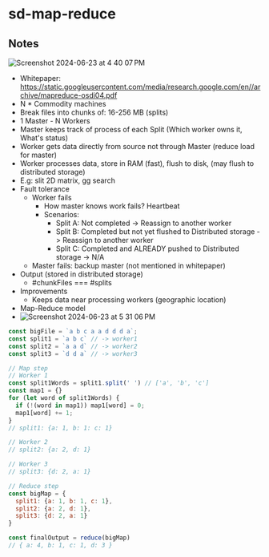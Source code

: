 # sd-map-reduce

## Notes
![Screenshot 2024-06-23 at 4 40 07 PM](https://github.com/vnscriptkid/sd-map-reduce/assets/28957748/f5f8af5c-cb39-4b5d-8f96-96eaa109d719)
- Whitepaper: https://static.googleusercontent.com/media/research.google.com/en//archive/mapreduce-osdi04.pdf
- N * Commodity machines
- Break files into chunks of: 16-256 MB (splits)
- 1 Master - N Workers
- Master keeps track of process of each Split (Which worker owns it, What's status)
- Worker gets data directly from source not through Master (reduce load for master)
- Worker processes data, store in RAM (fast), flush to disk, (may flush to distributed storage)
- E.g: slit 2D matrix, gg search
- Fault tolerance
  - Worker fails
    - How master knows work fails? Heartbeat
    - Scenarios:
      - Split A: Not completed -> Reassign to another worker
      - Split B: Completed but not yet flushed to Distributed storage -> Reassign to another worker
      - Split C: Completed and ALREADY pushed to Distributed storage -> N/A
  - Master fails: backup master (not mentioned in whitepaper)
- Output (stored in distributed storage)
  - #chunkFiles === #splits
- Improvements
  - Keeps data near processing workers (geographic location) 
- Map-Reduce model
- ![Screenshot 2024-06-23 at 5 31 06 PM](https://github.com/vnscriptkid/sd-map-reduce/assets/28957748/8ddc99d1-82ec-4703-a98b-2576bc2aad4d)
```js
const bigFile = `a b c a a d d d a`;
const split1 = `a b c` // -> worker1
const split2 = `a a d` // -> worker2
const split3 = `d d a` // -> worker3

// Map step
// Worker 1
const split1Words = split1.split(' ') // ['a', 'b', 'c']
const map1 = {}
for (let word of split1Words) {
  if (!(word in map1)) map1[word] = 0;
  map1[word] += 1;
}
// split1: {a: 1, b: 1: c: 1}

// Worker 2
// split2: {a: 2, d: 1}

// Worker 3
// split3: {d: 2, a: 1}

// Reduce step
const bigMap = {
  split1: {a: 1, b: 1, c: 1},
  split2: {a: 2, d: 1},
  split3: {d: 2, a: 1}
}

const finalOutput = reduce(bigMap)
// { a: 4, b: 1, c: 1, d: 3 }

```
